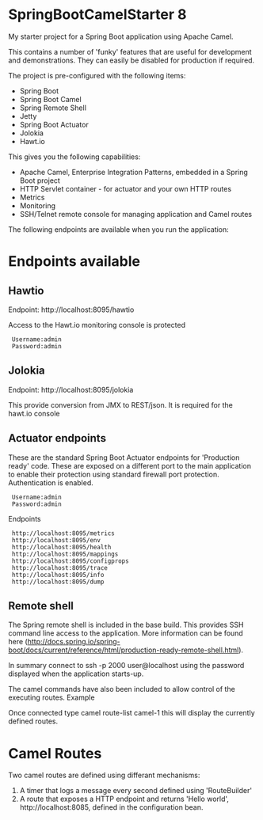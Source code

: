 # SpringBootCamelStarter 8

My starter project for a Spring Boot application using Apache Camel.

This contains a number of 'funky' features that are useful for development and demonstrations.  They can easily be disabled for production if required.

The project is pre-configured with the following items:
* Spring Boot
* Spring Boot Camel
* Spring Remote Shell
* Jetty
* Spring Boot Actuator
* Jolokia
* Hawt.io

This gives you the following capabilities:
* Apache Camel, Enterprise Integration Patterns, embedded in a Spring Boot project
* HTTP Servlet container - for actuator and your own HTTP routes
* Metrics
* Monitoring
* SSH/Telnet remote console for managing application and Camel routes

The following endpoints are available when you run the application:

# Endpoints available

## Hawtio

Endpoint: http://localhost:8095/hawtio

Access to the Hawt.io monitoring console is protected
```
 Username:admin
 Password:admin
 ```

## Jolokia

Endpoint: http://localhost:8095/jolokia

This provide conversion from JMX to REST/json. It is required for the hawt.io console

## Actuator endpoints

These are the standard Spring Boot Actuator endpoints for 'Production ready' code.  These are exposed on a different port to the main application to enable their protection using standard firewall port protection.  
Authentication is enabled.

```
 Username:admin
 Password:admin
 ```

Endpoints
```
 http://localhost:8095/metrics
 http://localhost:8095/env
 http://localhost:8095/health
 http://localhost:8095/mappings
 http://localhost:8095/configprops
 http://localhost:8095/trace
 http://localhost:8095/info
 http://localhost:8095/dump
```

## Remote shell

The Spring remote shell is included in the base build. This provides SSH command line access to the application. More information can be found here (http://docs.spring.io/spring-boot/docs/current/reference/html/production-ready-remote-shell.html).

In summary connect to ssh -p 2000 user@localhost using the password displayed when the application starts-up.

The camel commands have also been included to allow control of the executing routes.
Example

Once connected type camel route-list camel-1 this will display the currently defined routes.

# Camel Routes

Two camel routes are  defined using differant mechanisms:

 1. A timer that logs a message every second defined using 'RouteBuilder'
 2. A route that exposes a HTTP endpoint and returns 'Hello world', http://localhost:8085, defined in the configuration bean.

